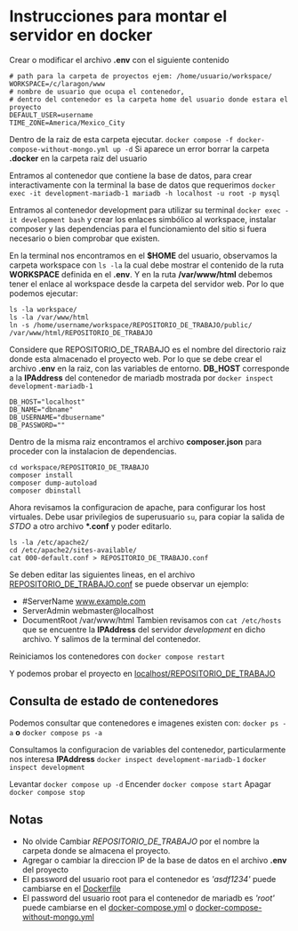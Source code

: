 # Instrucciones para montar el servidor en docker

Crear o modificar el archivo __.env__ con el siguiente contenido
```
# path para la carpeta de proyectos ejem: /home/usuario/workspace/ 
WORKSPACE=/c/laragon/www 
# nombre de usuario que ocupa el contenedor, 
# dentro del contenedor es la carpeta home del usuario donde estara el proyecto
DEFAULT_USER=username 
TIME_ZONE=America/Mexico_City
```

Dentro de la raiz de esta carpeta ejecutar.
``` docker compose -f docker-compose-without-mongo.yml up -d ```
Si aparece un error borrar la carpeta **.docker** en la carpeta raiz del usuario

Entramos al contenedor que contiene la base de datos, para crear interactivamente con la terminal la base de datos que requerimos
``` docker exec -it development-mariadb-1 mariadb -h localhost -u root -p mysql ```

Entramos al contenedor development para utilizar su terminal
``` docker exec -it development bash ```
y crear los enlaces simbólico al workspace, instalar composer y las dependencias para el funcionamiento del sitio si fuera necesario o bien comprobar que existen.


En la terminal nos encontramos en el **$HOME** del usuario, observamos la carpeta workspace con ``` ls -la ``` la cual debe mostrar el contenido de la ruta **WORKSPACE** definida en el __.env__. Y en la ruta **/var/www/html** debemos tener el enlace al workspace desde la carpeta del servidor web. Por lo que podemos ejecutar:
```
ls -la workspace/
ls -la /var/www/html
ln -s /home/username/workspace/REPOSITORIO_DE_TRABAJO/public/ /var/www/html/REPOSITORIO_DE_TRABAJO
```

Considere que REPOSITORIO_DE_TRABAJO es el nombre del directorio raiz donde esta almacenado el proyecto web. Por lo que se debe crear el archivo __.env__ en la raiz, con las variables de entorno. **DB_HOST** corresponde a la **IPAddress** del contenedor de mariadb mostrada por ``` docker inspect development-mariadb-1 ```
```
DB_HOST="localhost"
DB_NAME="dbname"
DB_USERNAME="dbusername"
DB_PASSWORD=""
```

Dentro de la misma raiz encontramos el archivo __composer.json__ para proceder con la instalacion de dependencias.
```
cd workspace/REPOSITORIO_DE_TRABAJO
composer install
composer dump-autoload
composer dbinstall
```


Ahora revisamos la configuracion de apache, para configurar los host virtuales. Debe usar privilegios de superusuario ```su```, para copiar la salida de _STDO_ a otro archivo __*.conf__ y poder editarlo. 
```
ls -la /etc/apache2/
cd /etc/apache2/sites-available/
cat 000-default.conf > REPOSITORIO_DE_TRABAJO.conf
```
Se deben editar las siguientes lineas, en el archivo [REPOSITORIO_DE_TRABAJO.conf](REPOSITORIO_DE_TRABAJO.conf) se puede observar un ejemplo:
 - #ServerName www.example.com
 - ServerAdmin webmaster@localhost
 - DocumentRoot /var/www/html
Tambien revisamos con ```cat /etc/hosts``` que se encuentre la **IPAddress** del servidor _development_ en dicho archivo. Y salimos de la terminal del contenedor.

Reiniciamos los contenedores con ``` docker compose restart ```

Y podemos probar el proyecto en [localhost/REPOSITORIO_DE_TRABAJO](http://localhost/REPOSITORIO_DE_TRABAJO/) 


## Consulta de estado de contenedores
Podemos consultar que contenedores e imagenes existen con:
``` docker ps -a ``` __o__ 
``` docker compose ps -a ```

Consultamos la configuracion de variables del contenedor, particularmente nos interesa **IPAddress**
``` docker inspect development-mariadb-1 ```
``` docker inspect development ```

Levantar ``` docker compose up -d ```
Encender ``` docker compose start ```
Apagar ``` docker compose stop ```


## Notas
 - No olvide Cambiar _REPOSITORIO_DE_TRABAJO_ por el nombre la carpeta donde se almacena el proyecto.
 - Agregar o cambiar la direccion IP de la base de datos en el archivo __.env__ del proyecto
 - El password del usuario root para el contenedor es _'asdf1234'_ puede cambiarse en el [Dockerfile](Dockerfile)
 - El password del usuario root para el contenedor de mariadb es _'root'_ puede cambiarse en el [docker-compose.yml](docker-compose.yml) o [docker-compose-without-mongo.yml](docker-compose-without-mongo.yml)

